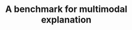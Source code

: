 ---
title: A benchmark for multimodal explanation
description: In this project, we will review the state-of-the-art in multi-modal explanation, and establish a benchmark of the existing techniques. The goal of this project is to contribute a better understanding of existing approaches and propose convincing quantitative, qualitative evaluation metrics for multimodal explanation.
contactname: Yanbei Chen
contactlink: /people/yanbei-chen
---